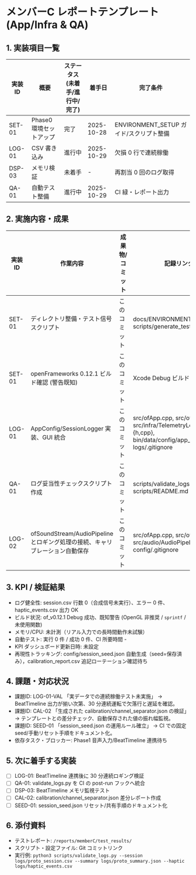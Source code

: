 # メンバーC レポートテンプレート (App/Infra & QA)

## 1. 実装項目一覧
| 実装ID | 概要 | ステータス (未着手/進行中/完了) | 着手日 | 完了条件 |
| --- | --- | --- | --- | --- |
| SET-01 | Phase0 環境セットアップ | 完了 | 2025-10-28 | ENVIRONMENT_SETUP ガイド/スクリプト整備 |
| LOG-01 | CSV 書き込み | 進行中 | 2025-10-29 | 欠損 0 行で連続稼働 |
| DSP-03 | メモリ検証 | 未着手 | - | 再割当 0 回のログ取得 |
| QA-01 | 自動テスト整備 | 進行中 | 2025-10-29 | CI 緑・レポート出力 |

## 2. 実施内容・成果
| 実装ID | 作業内容 | 成果物/コミット | 記録リンク |
| --- | --- | --- | --- |
| SET-01 | ディレクトリ整備・テスト信号スクリプト | このコミット | docs/ENVIRONMENT_SETUP.md, scripts/generate_test_signals.py |
| SET-01 | openFrameworks 0.12.1 ビルド確認 (警告既知) | このコミット | Xcode Debug ビルドログ |
| LOG-01 | AppConfig/SessionLogger 実装、GUI 統合 | このコミット | src/ofApp.cpp, src/ofApp.h, src/infra/TelemetryLogging.{h,cpp}, bin/data/config/app_config.json, logs/.gitignore |
| QA-01 | ログ妥当性チェックスクリプト作成 | このコミット | scripts/validate_logs.py, scripts/README.md |
| LOG-02 | ofSoundStream/AudioPipeline とロギング処理の接続、キャリブレーション自動保存 | このコミット | src/ofApp.cpp, src/ofApp.h, src/audio/AudioPipeline.{h,cpp}, config/.gitignore |

## 3. KPI / 検証結果
- ログ健全性: session.csv 行数 0（合成信号未実行）、エラー 0 件、haptic_events.csv 出力 OK
- ビルド状況: of_v0.12.1 Debug 成功、既知警告 (OpenGL 非推奨 / `sprintf` / 未使用関数)
- メモリ/CPU: 未計測（リアル入力での長時間動作未試験）
- 自動テスト: 実行 0 件 / 成功 0 件、CI 所要時間 -
- KPI ダッシュボード更新日時: 未設定
- 再現性トラッキング: config/session_seed.json 自動生成（seed=保存済み），calibration_report.csv 追記ローテーション確認待ち

## 4. 課題・対応状況
- 課題ID: LOG-01-VAL 「実データでの連続稼働テスト未実施」 → BeatTimeline 出力が揃い次第、30 分連続運転で欠落行と遅延を確認。
- 課題ID: CAL-02 「生成された calibration/channel_separator.json の検証」 → テンプレートとの差分チェック、自動保存された値の振れ幅監視。
- 課題ID: SEED-01 「session_seed.json の運用ルール確立」 → CI での固定 seed/手動リセット手順をドキュメント化。
- 依存タスク・ブロッカー: Phase1 音声入力/BeatTimeline 連携待ち

## 5. 次に着手する実装
- [ ] LOG-01: BeatTimeline 連携後に 30 分連続ロギング検証
- [ ] QA-01: validate_logs.py を CI の post-run フックへ統合
- [ ] DSP-03: BeatTimeline メモリ監視テスト
- [ ] CAL-02: calibration/channel_separator.json 差分レポート作成
- [ ] SEED-01: session_seed.json リセット/共有手順のドキュメント化

## 6. 添付資料
- テストレポート: `/reports/memberC/test_results/`
- スクリプト・設定ファイル: Git コミットリンク
- 実行例: `python3 scripts/validate_logs.py --session logs/proto_session.csv --summary logs/proto_summary.json --haptic logs/haptic_events.csv`
